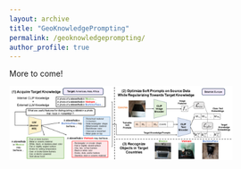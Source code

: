 ```yaml
---
layout: archive
title: "GeoKnowledgePrompting"
permalink: /geoknowledgeprompting/
author_profile: true
---
```


More to come!

<img src="../files/cvpr24_ex.PNG" width="400">
